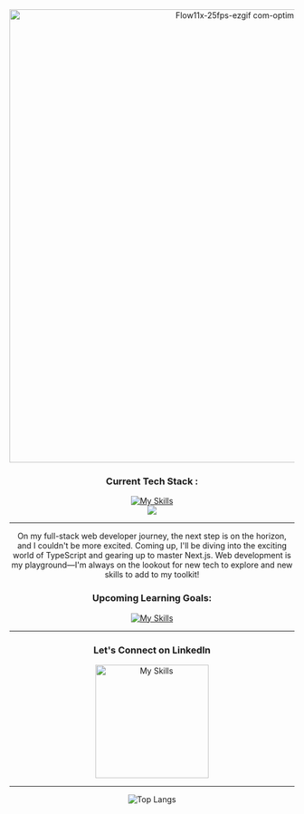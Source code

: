 
<div align="center">
  <img src="https://github.com/foreverbog/foreverbog/assets/133509015/5cae6d26-55e3-453f-843e-b32217c321ee" alt="Flow11x-25fps-ezgif com-optimize" width="800">
</div>




  <h3 align="center">Current Tech Stack :</h3>
<p align="center">
  <a href="https://skillicons.dev">
    <img src="https://skillicons.dev/icons?i=html,css,js,ts,react,tailwind,express,nodejs,postgres,mongodb,figma,vscode,git&perline=4" alt="My Skills"/>
    <br />
    <img src="https://skillicons.dev/icons?i=git alt="My Skills"/>
  </a>
</p>
<hr/>
<p align="center">
On my full-stack web developer journey, the next step is on the horizon, and I couldn't be more excited. Coming up, I'll be diving into the exciting world of TypeScript and gearing up to master Next.js. Web development is my playground—I'm always on the lookout for new tech to explore and new skills to add to my toolkit!
</p>

  <h3 align="center">Upcoming Learning Goals:</h3>
<p align="center">
  <a href="https://skillicons.dev">
    <img src="https://skillicons.dev/icons?i=nextjs,php" alt="My Skills"/>
  </a>
</p>

<hr/>
  <h3 align="center">Let's Connect on LinkedIn</h3>
<p align="center">
  <a href="https://linkedin.com/in/lazar-bogdan" target="_blank">
    <img src="https://upload.wikimedia.org/wikipedia/commons/thumb/b/b1/LinkedIn_Logo_2013_%282%29.svg/1920px-LinkedIn_Logo_2013_%282%29.svg.png" alt="My Skills" width="200"/>
  </a>
</p>


 <hr/>
<div align="center">
  <img src="https://github-readme-stats.vercel.app/api/top-langs/?username=foreverbog&layout=compact&theme=dark" alt="Top Langs">
</div>
